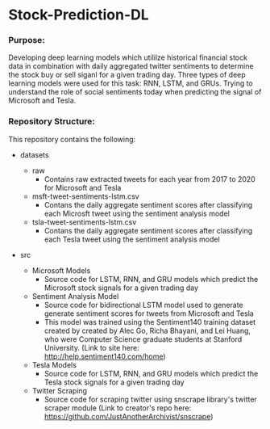 # Stock-Prediction-DL

### Purpose: 
Developing deep learning models which utililze historical financial stock data in combination with daily aggregated twitter sentiments to determine the stock buy or sell siganl for a given trading day. Three types of deep learning models were used for this task: RNN, LSTM, and GRUs. Trying to understand the role of social sentiments today when predicting the signal of Microsoft and Tesla. 

### Repository Structure: 
This repository contains the following:

* datasets
    * raw 
        * Contains raw extracted tweets for each year from 2017 to 2020 for Microsoft and Tesla
    * msft-tweet-sentiments-lstm.csv
        * Contans the daily aggregate sentiment scores after classifying each Microsft tweet using the sentiment analysis model
    * tsla-tweet-sentiments-lstm.csv
        * Contans the daily aggregate sentiment scores after classifying each Tesla tweet using the sentiment analysis model

* src
    * Microsoft Models
        * Source code for LSTM, RNN, and GRU models which predict the Microsoft stock signals for a given trading day 
    * Sentiment Analysis Model 
        * Source code for bidirectional LSTM model used to generate generate sentiment scores for tweets from Microsoft and Tesla
        * This model was trained using the Sentiment140 training dataset created by created by Alec Go, Richa Bhayani, and Lei Huang, who were Computer Science graduate students at Stanford University. (Link to site here: http://help.sentiment140.com/home)
    * Tesla Models
        * Source code for LSTM, RNN, and GRU models which predict the Tesla stock signals for a given trading day 
    * Twitter Scraping 
        * Source code for scraping twitter using snscrape library's twitter scraper module (Link to creator's repo here: https://github.com/JustAnotherArchivist/snscrape)
